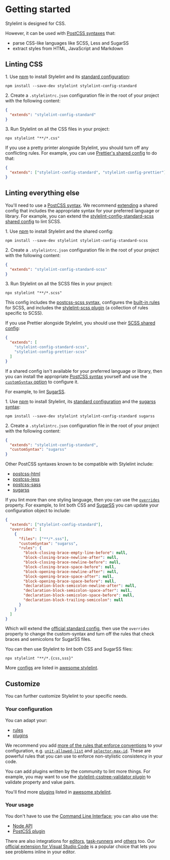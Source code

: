 # Getting started

Stylelint is designed for CSS.

However, it can be used with [PostCSS syntaxes](https://github.com/postcss/postcss#syntaxes) that:

- parse CSS-like languages like SCSS, Less and SugarSS
- extract styles from HTML, JavaScript and Markdown

## Linting CSS

1\. Use [npm](https://docs.npmjs.com/about-npm/) to install Stylelint and its [standard configuration](https://github.com/stylelint/stylelint-config-standard):

```shell
npm install --save-dev stylelint stylelint-config-standard
```

2\. Create a `.stylelintrc.json` configuration file in the root of your project with the following content:

```json
{
  "extends": "stylelint-config-standard"
}
```

3\. Run Stylelint on all the CSS files in your project:

```shell
npx stylelint "**/*.css"
```

If you use a pretty printer alongside Stylelint, you should turn off any conflicting rules. For example, you can use [Prettier's shared config](https://github.com/prettier/stylelint-config-prettier) to do that:

```json
{
  "extends": ["stylelint-config-standard", "stylelint-config-prettier"]
}
```

## Linting everything else

You'll need to use a [PostCSS syntax](https://github.com/postcss/postcss#syntaxes). We recommend [extending](../user-guide/configure.md#extends) a shared config that includes the appropriate syntax for your preferred language or library. For example, you can extend the [stylelint-config-standard-scss shared config](https://www.npmjs.com/package/stylelint-config-standard-scss) to lint SCSS.

1\. Use [npm](https://docs.npmjs.com/about-npm/) to install Stylelint and the shared config:

```console
npm install --save-dev stylelint stylelint-config-standard-scss
```

2\. Create a `.stylelintrc.json` configuration file in the root of your project with the following content:

```json
{
  "extends": "stylelint-config-standard-scss"
}
```

3\. Run Stylelint on all the SCSS files in your project:

```shell
npx stylelint "**/*.scss"
```

This config includes the [postcss-scss syntax](https://github.com/postcss/postcss-scss), configures the [built-in rules](../user-guide/rules/list.md) for SCSS, and includes the [stylelint-scss plugin](https://www.npmjs.com/package/stylelint-scss) (a collection of rules specific to SCSS).

If you use Prettier alongside Stylelint, you should use their [SCSS shared config](https://github.com/prettier/stylelint-config-prettier-scss):

```json
{
  "extends": [
    "stylelint-config-standard-scss",
    "stylelint-config-prettier-scss"
  ]
}
```

If a shared config isn't available for your preferred language or library, then you can install the appropriate [PostCSS syntax](https://github.com/postcss/postcss#syntaxes) yourself and use the [`customSyntax` option](../user-guide/usage/options.md#customSyntax) to configure it.

For example, to lint [SugarSS](https://github.com/postcss/sugarss).

1\. Use [npm](https://docs.npmjs.com/about-npm/) to install Stylelint, its [standard configuration](https://github.com/stylelint/stylelint-config-standard) and the [sugarss syntax](https://www.npmjs.com/package/sugarss):

```shell
npm install --save-dev stylelint stylelint-config-standard sugarss
```

2\. Create a `.stylelintrc.json` configuration file in the root of your project with the following content:

```json
{
  "extends": "stylelint-config-standard",
  "customSyntax": "sugarss"
}
```

Other PostCSS syntaxes known to be compatible with Stylelint include:

- [postcss-html](https://www.npmjs.com/package/postcss-html)
- [postcss-less](https://www.npmjs.com/package/postcss-less)
- [postcss-sass](https://www.npmjs.com/package/postcss-sass)
- [sugarss](https://www.npmjs.com/package/sugarss)

If you lint more than one styling language, then you can use the [`overrides`](configure.md#overrides) property. For example, to lint both CSS and [SugarSS](https://github.com/postcss/sugarss) you can update your configuration object to include:

```json
{
  "extends": ["stylelint-config-standard"],
  "overrides": [
    {
      "files": ["**/*.sss"],
      "customSyntax": "sugarss",
      "rules": {
        "block-closing-brace-empty-line-before": null,
        "block-closing-brace-newline-after": null,
        "block-closing-brace-newline-before": null,
        "block-closing-brace-space-before": null,
        "block-opening-brace-newline-after": null,
        "block-opening-brace-space-after": null,
        "block-opening-brace-space-before": null,
        "declaration-block-semicolon-newline-after": null,
        "declaration-block-semicolon-space-after": null,
        "declaration-block-semicolon-space-before": null,
        "declaration-block-trailing-semicolon": null
      }
    }
  ]
}
```

Which will extend the [official standard config](https://github.com/stylelint/stylelint-config-standard), then use the `overrides` property to change the custom-syntax and turn off the rules that check braces and semicolons for SugarSS files.

You can then use Stylelint to lint both CSS and SugarSS files:

```console
npx stylelint "**/*.{css,sss}"
```

More [configs](https://github.com/stylelint/awesome-stylelint#configs) are listed in [awesome stylelint](https://github.com/stylelint/awesome-stylelint).

## Customize

You can further customize Stylelint to your specific needs.

### Your configuration

You can adapt your:

- [rules](configure.md#rules)
- [plugins](configure.md#plugins)

We recommend you add [more of the rules that enforce conventions](rules/list.md#enforce-conventions) to your configuration, e.g. [`unit-allowed-list`](../../lib/rules/unit-allowed-list/README.md) and [`selector-max-id`](../../lib/rules/selector-max-id/README.md). These are powerful rules that you can use to enforce non-stylistic consistency in your code.

You can add plugins written by the community to lint more things. For example, you may want to use the [stylelint-csstree-validator plugin](https://github.com/csstree/stylelint-validator) to validate property and value pairs.

You'll find more [plugins](https://github.com/stylelint/awesome-stylelint#plugins) listed in [awesome stylelint](https://github.com/stylelint/awesome-stylelint).

### Your usage

You don't have to use the [Command Line Interface](usage/cli.md); you can also use the:

- [Node API](usage/node-api.md)
- [PostCSS plugin](usage/postcss-plugin.md)

There are also integrations for [editors](integrations/editor.md), [task-runners](integrations/task-runner.md) and [others](integrations/other.md) too. Our [official extension for Visual Studio Code](https://marketplace.visualstudio.com/items?itemName=stylelint.vscode-stylelint) is a popular choice that lets you see problems inline in your editor.
